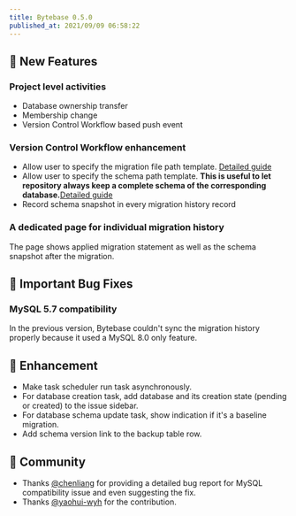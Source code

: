 ```yaml
---
title: Bytebase 0.5.0
published_at: 2021/09/09 06:58:22
---
```


## 🚀 New Features

### Project level activities

- Database ownership transfer
- Membership change
- Version Control Workflow based push event

### Version Control Workflow enhancement

- Allow user to specify the migration file path template. [Detailed guide](https://docs.bytebase.com/use-bytebase/vcs-integration/organize-repository-files#file-path-template)
- Allow user to specify the schema path template. **This is useful to let repository always keep a complete schema of the corresponding database.**[Detailed guide](https://docs.bytebase.com/use-bytebase/vcs-integration/organize-repository-files#schema-path-template)
- Record schema snapshot in every migration history record

### A dedicated page for individual migration history

The page shows applied migration statement as well as the schema snapshot after the migration.

## 🐞 Important Bug Fixes

### MySQL 5.7 compatibility

In the previous version, Bytebase couldn't sync the migration history properly because it used a MySQL 8.0 only feature.

## 🎄 Enhancement

- Make task scheduler run task asynchronously.
- For database creation task, add database and its creation state (pending or created) to the issue sidebar.
- For database schema update task, show indication if it's a baseline migration.
- Add schema version link to the backup table row.

## 🎠 Community

- Thanks [@chenliang](https://github.com/chenliang) for providing a detailed bug report for MySQL compatibility issue and even suggesting the fix.
- Thanks [@yaohui-wyh](https://github.com/yaohui-wyh) for the contribution.
